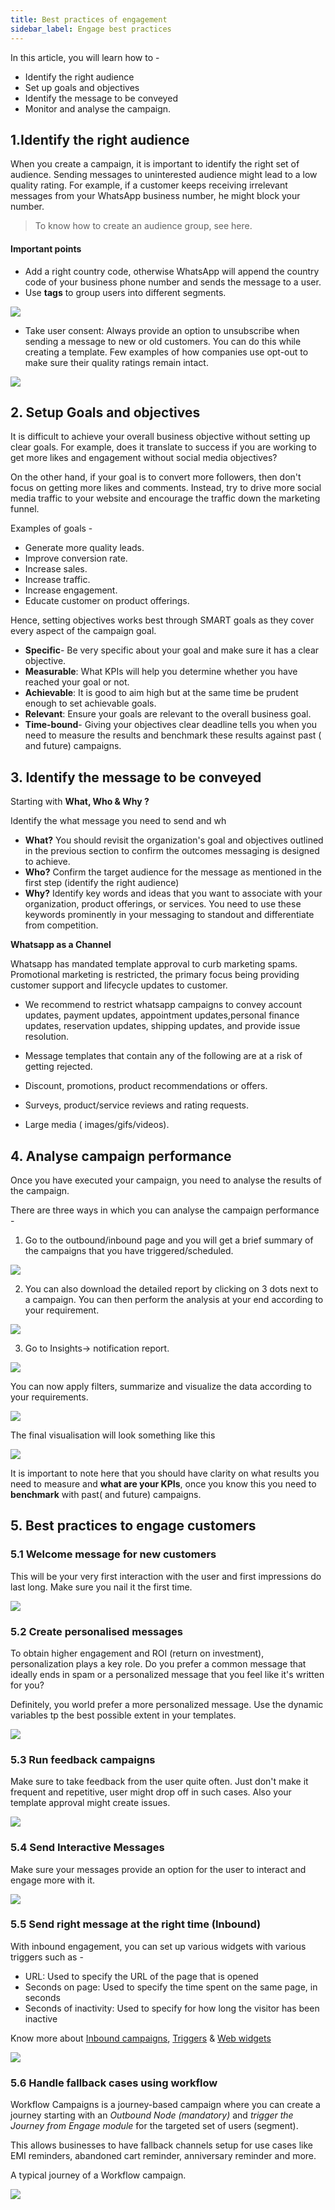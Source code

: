 ```yaml
---
title: Best practices of engagement
sidebar_label: Engage best practices
---
```


In this article, you will learn how to - 

* Identify the right audience
* Set up goals and objectives
* Identify the message to be conveyed
* Monitor and analyse the campaign.

## 1.Identify the right audience

When you create a campaign, it is important to identify the right set of audience. Sending messages to uninterested audience might lead to a low quality rating. For example, if a customer keeps receiving irrelevant messages from your WhatsApp business number, he might block your number.

> To know how to create an audience group, see here. 

#### Important points
* Add a right country code, otherwise WhatsApp will append the country code of your business phone number and sends the message to a user.
* Use **tags** to group users into different segments.

![](https://i.imgur.com/TWsfHRM.png)

  
*  Take user consent: Always provide an option to unsubscribe when sending a message to new or old customers. You can do this while creating a template. Few examples of how companies use opt-out to make sure their quality ratings remain intact.

![](https://i.imgur.com/fEk9q37.jpg)

  

## 2. Setup Goals and objectives

It is difficult to achieve your overall business objective without setting up clear goals. For example, does it translate to success if you are working to get more likes and engagement without social media objectives?

On the other hand, if your goal is to convert more followers, then don't focus on getting more likes and comments. Instead, try to drive more social media traffic to your website and encourage the traffic down the marketing funnel.

Examples of goals - 
* Generate more quality leads.
* Improve conversion rate.
* Increase sales.
* Increase traffic.
* Increase engagement.
* Educate customer on product offerings.
  
Hence, setting objectives works best through SMART goals as they cover every aspect of the campaign goal.
*  **Specific**- Be very specific about your goal and make sure it has a clear objective.
*  **Measurable**: What KPIs will help you determine whether you have reached your goal or not.
*  **Achievable**: It is good to aim high but at the same time be prudent enough to set achievable goals.
*  **Relevant**: Ensure your goals are relevant to the overall business goal.
*  **Time-bound**- Giving your objectives clear deadline tells you when you need to measure the results and benchmark these results against past ( and future) campaigns.

  
  

## 3. Identify the message to be conveyed

Starting with **What, Who & Why ?**

  
Identify the what message you need to send and wh
* **What?** 
    You should revisit the organization's goal and objectives outlined in the previous section to confirm the outcomes messaging is designed to achieve.
* **Who?** 
   Confirm the target audience for the message as mentioned in the first step (identify the right audience)
* **Why?** 
   Identify key words and ideas that you want to associate with your organization, product offerings, or services. You need to use these keywords prominently in your messaging to standout and differentiate from competition.

  

**Whatsapp as a Channel**

Whatsapp has mandated template approval to curb marketing spams. Promotional marketing is restricted, the primary focus being providing customer support and lifecycle updates to customer.

  

* We recommend to restrict whatsapp campaigns to convey account updates, payment updates, appointment updates,personal finance updates, reservation updates, shipping updates, and provide issue resolution.

* Message templates that contain any of the following are at a risk of getting rejected.

* Discount, promotions, product recommendations or offers.

* Surveys, product/service reviews and rating requests.

* Large media ( images/gifs/videos).

  

## 4. Analyse campaign performance

Once you have executed your campaign, you need to analyse the results of the campaign. 

There are three ways in which you can analyse the campaign performance -

1. Go to the outbound/inbound page and you will get a brief summary of the campaigns that you have triggered/scheduled.

![](https://i.imgur.com/k036ajM.png)

2. You can also download the detailed report by clicking on 3 dots next to a campaign. You can then perform the analysis at your end according to your requirement.

![](https://i.imgur.com/aSetoY4.png)

3. Go to Insights-> notification report.

![](https://i.imgur.com/asksBwn.png)

  

You can now apply filters, summarize and visualize the data according to your requirements.

  

![](https://i.imgur.com/ZjxmB2i.jpg)

  

The final visualisation will look something like this

  

![](https://i.imgur.com/rD288Qd.jpg)

  
  

It is important to note here that you should have clarity on what results you need to measure and **what are your KPIs**, once you know this you need to **benchmark** with past( and future) campaigns.

  

## 5. Best practices to engage customers

### 5.1 Welcome message for new customers

This will be your very first interaction with the user and first impressions do last long. Make sure you nail it the first time.

![](https://i.imgur.com/NqFLxFQ.png)

  
  

### 5.2 Create personalised messages
To obtain higher engagement and ROI (return on investment), personalization plays a key role. Do you prefer a common message that ideally ends in spam or a personalized message that you feel like it's written for you?

Definitely, you world prefer a more personalized message. Use the dynamic variables tp the best possible extent in your templates.

  

![](https://i.imgur.com/esN029j.png)

  

### 5.3 Run feedback campaigns

Make sure to take feedback from the user quite often. Just don't make it frequent and repetitive, user might drop off in such cases. Also your template approval might create issues.

![](https://i.imgur.com/Qlm6M8q.png)

  

### 5.4 Send Interactive Messages

Make sure your messages provide an option for the user to interact and engage more with it.

![](https://i.imgur.com/3xw8JA7.png)

  
  

### 5.5 Send right message at the right time (Inbound)

With inbound engagement, you can set up various widgets with various triggers such as -

* URL: Used to specify the URL of the page that is opened
* Seconds on page: Used to specify the time spent on the same page, in seconds
* Seconds of inactivity: Used to specify for how long the visitor has been inactive

Know more about [Inbound campaigns](https://https://docs.yellow.ai/docs/platform_concepts/engagement/inbound/gettingStarted/launchingYourFirstInboundCampaign), [Triggers](https://https://docs.yellow.ai/docs/platform_concepts/engagement/inbound/webBehaviourTriggers/webBehaviorTriggerType/) & [Web widgets](https://https://docs.yellow.ai/docs/platform_concepts/engagement/inbound/inboundWidgets/typesOfWidgetsAndWidgetConfigurations)

![](https://i.imgur.com/k44ErTj.png)

  

### 5.6 Handle fallback cases using workflow

Workflow Campaigns is a journey-based campaign where you can create a journey starting with an *Outbound Node (mandatory)* and *trigger the Journey from Engage module* for the targeted set of users (segment).

This allows businesses to have fallback channels setup for use cases like EMI reminders, abandoned cart reminder, anniversary reminder and more.

  

A typical journey of a Workflow campaign.

![](https://i.imgur.com/h2gC6v2.jpg)

